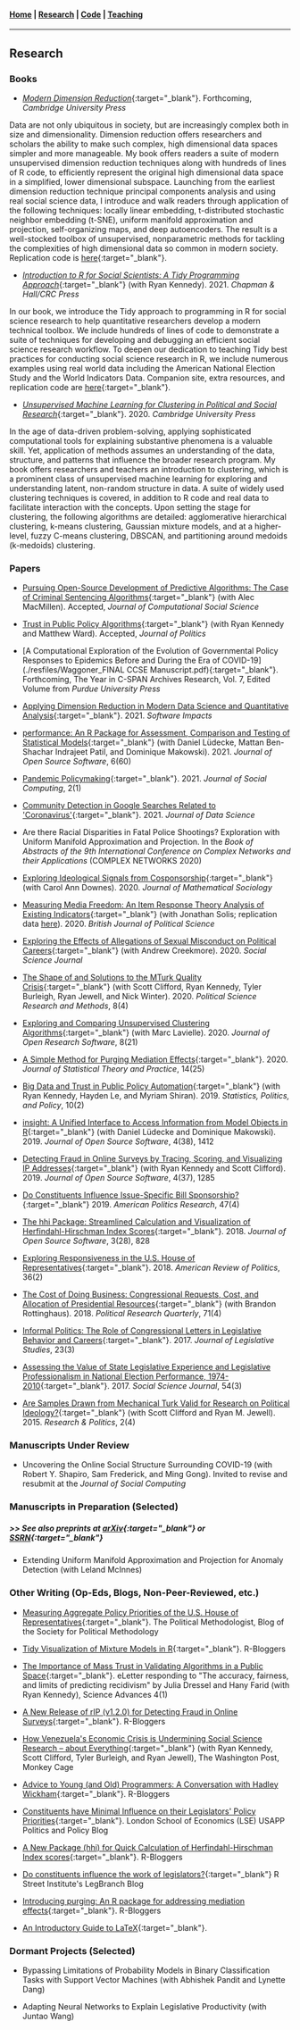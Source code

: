 #### [Home](https://pdwaggoner.github.io) | [Research](/Research.md) | [Code](/Code.md) | [Teaching](/Teach.md)
___________

## Research

### Books

* [*Modern Dimension Reduction*](https://www.cambridge.org/core/elements/modern-dimension-reduction/D1506D1D7D51CC4EF375E4633D54F377){:target="_blank"}. Forthcoming, *Cambridge University Press*

Data are not only ubiquitous in society, but are increasingly complex both in size and dimensionality. Dimension reduction offers researchers and scholars the ability to make such complex, high dimensional data spaces simpler and more manageable. My book offers readers a suite of modern unsupervised dimension reduction techniques along with hundreds of lines of R code, to efficiently represent the original high dimensional data space in a simplified, lower dimensional subspace. Launching from the earliest dimension reduction technique principal components analysis and using real social science data, I introduce and walk readers through application of the following techniques: locally linear embedding, t-distributed stochastic neighbor embedding (t-SNE), uniform manifold approximation and projection, self-organizing maps, and deep autoencoders. The result is a well-stocked toolbox of unsupervised, nonparametric methods for tackling the complexities of high dimensional data so common in modern society. Replication code is [here](https://github.com/pdwaggoner/dimension-reduction-CUP){:target="_blank"}. 


* [*Introduction to R for Social Scientists: A Tidy Programming Approach*](https://www.routledge.com/Introduction-to-R-for-Social-Scientists-A-Tidy-Programming-Approach/Kennedy-Waggoner/p/book/9780367460723){:target="_blank"} (with Ryan Kennedy). 2021. *Chapman & Hall/CRC Press*

In our book, we introduce the Tidy approach to programming in R for social science research to help quantitative researchers develop a modern technical toolbox. We include hundreds of lines of code to demonstrate a suite of techniques for developing and debugging an efficient social science research workflow. To deepen our dedication to teaching Tidy best practices for conducting social science research in R, we include numerous examples using real world data including the American National Election Study and the World Indicators Data. Companion site, extra resources, and replication code are [here](https://i2rss.weebly.com/){:target="_blank"}.


* [*Unsupervised Machine Learning for Clustering in Political and Social Research*](https://www.cambridge.org/core/elements/unsupervised-machine-learning-for-clustering-in-political-and-social-research/BF62D1E8F6DB3237D5CE524FBFCBA33A){:target="_blank"}. 2020. *Cambridge University Press*

In the age of data-driven problem-solving, applying sophisticated computational tools for explaining substantive phenomena is a valuable skill. Yet, application of methods assumes an understanding of the data, structure, and patterns that influence the broader research program. My book offers researchers and teachers an introduction to clustering, which is a prominent class of unsupervised machine learning for exploring and understanding latent, non-random structure in data. A suite of widely used clustering techniques is covered, in addition to R code and real data to facilitate interaction with the concepts. Upon setting the stage for clustering, the following algorithms are detailed: agglomerative hierarchical clustering, k-means clustering, Gaussian mixture models, and at a higher-level, fuzzy C-means clustering, DBSCAN, and partitioning around medoids (k-medoids) clustering.


### Papers

* [Pursuing Open-Source Development of Predictive Algorithms: The Case of Criminal Sentencing Algorithms](https://arxiv.org/abs/2011.06422){:target="_blank"} (with Alec MacMillen). Accepted, *Journal of Computational Social Science*

* [Trust in Public Policy Algorithms](https://ssrn.com/abstract=3339475){:target="_blank"} (with Ryan Kennedy and Matthew Ward). Accepted, *Journal of Politics*

* [A Computational Exploration of the Evolution of Governmental Policy Responses to Epidemics Before and During the Era of COVID-19](./resfiles/Waggoner_FINAL CCSE Manuscript.pdf){:target="_blank"}. Forthcoming, The Year in C-SPAN Archives Research, Vol. 7, Edited Volume from *Purdue University Press*

* [Applying Dimension Reduction in Modern Data Science and Quantitative Analysis](https://doi.org/10.1016/j.simpa.2021.100075){:target="_blank"}. 2021. *Software Impacts* 

* [performance: An R Package for Assessment, Comparison and Testing of Statistical Models](https://joss.theoj.org/papers/10.21105/joss.03139){:target="_blank"} (with Daniel Lüdecke, Mattan Ben-Shachar Indrajeet Patil, and Dominique Makowski). 2021. *Journal of Open Source Software*, 6(60)

* [Pandemic Policymaking](https://ieeexplore.ieee.org/abstract/document/9355031){:target="_blank"}. 2021. *Journal of Social Computing*, 2(1)

* [Community Detection in Google Searches Related to 'Coronavirus'](https://jds-online.org/journal/JDS/article/122/info){:target="_blank"}. 2021. *Journal of Data Science*

* Are there Racial Disparities in Fatal Police Shootings? Exploration with Uniform Manifold Approximation and Projection. In the *Book of Abstracts of the 9th International Conference on Complex Networks and their Applications* (COMPLEX NETWORKS 2020)

* [Exploring Ideological Signals from Cosponsorship](https://www.tandfonline.com/doi/full/10.1080/0022250X.2020.1787406){:target="_blank"} (with Carol Ann Downes). 2020. *Journal of Mathematical Sociology*

* [Measuring Media Freedom: An Item Response Theory Analysis of Existing Indicators](https://www.cambridge.org/core/journals/british-journal-of-political-science/article/abs/measuring-media-freedom-an-item-response-theory-analysis-of-existing-indicators/4A6D5AE5E6F4E78D0642BFF882C1FBF6){:target="_blank"} (with Jonathan Solis; replication data [here](./resfiles/MSFS-estimates_full-3x2000.csv)). 2020. *British Journal of Political Science*

* [Exploring the Effects of Allegations of Sexual Misconduct on Political Careers](https://www.tandfonline.com/doi/abs/10.1080/03623319.2020.1814981){:target="_blank"} (with Andrew Creekmore). 2020. *Social Science Journal*

* [The Shape of and Solutions to the MTurk Quality Crisis](https://www.cambridge.org/core/journals/political-science-research-and-methods/article/shape-of-and-solutions-to-the-mturk-quality-crisis/521AEEB9A9753D5C6038440BD123826C){:target="_blank"} (with Scott Clifford, Ryan Kennedy, Tyler Burleigh, Ryan Jewell, and Nick Winter). 2020. *Political Science Research and Methods*, 8(4)

* [Exploring and Comparing Unsupervised Clustering Algorithms](https://openresearchsoftware.metajnl.com/articles/10.5334/jors.269/){:target="_blank"} (with Marc Lavielle). 2020. *Journal of Open Research Software*, 8(21)

* [A Simple Method for Purging Mediation Effects](https://link.springer.com/article/10.1007/s42519-020-00095-7){:target="_blank"}. 2020. *Journal of Statistical Theory and Practice*, 14(25)

* [Big Data and Trust in Public Policy Automation](https://www.degruyter.com/document/doi/10.1515/spp-2019-0005/html){:target="_blank"} (with Ryan Kennedy, Hayden Le, and Myriam Shiran). 2019. *Statistics, Politics, and Policy*, 10(2)

* [insight: A Unified Interface to Access Information from Model Objects in R](https://joss.theoj.org/papers/10.21105/joss.01412){:target="_blank"} (with Daniel Lüdecke and Dominique Makowski). 2019. *Journal of Open Source Software*, 4(38), 1412

* [Detecting Fraud in Online Surveys by Tracing, Scoring, and Visualizing IP Addresses](https://joss.theoj.org/papers/10.21105/joss.01285){:target="_blank"} (with Ryan Kennedy and Scott Clifford). 2019. *Journal of Open Source Software*, 4(37), 1285

* [Do Constituents Influence Issue-Specific Bill Sponsorship?](https://journals.sagepub.com/doi/full/10.1177/1532673X18759644){:target="_blank"} 2019. *American Politics Research*, 47(4)

* [The hhi Package: Streamlined Calculation and Visualization of Herfindahl-Hirschman Index Scores](https://joss.theoj.org/papers/10.21105/joss.00828){:target="_blank"}. 2018. *Journal of Open Source Software*, 3(28), 828

* [Exploring Responsiveness in the U.S. House of Representatives](https://journals.shareok.org/arp/article/view/974){:target="_blank"}. 2018. *American Review of Politics*, 36(2)

* [The Cost of Doing Business: Congressional Requests, Cost, and Allocation of Presidential Resources](https://journals.sagepub.com/doi/full/10.1177/1065912918763748){:target="_blank"} (with Brandon Rottinghaus). 2018. *Political Research Quarterly*, 71(4)

* [Informal Politics: The Role of Congressional Letters in Legislative Behavior and Careers](https://www.tandfonline.com/doi/full/10.1080/13572334.2017.1358982?scroll=top&needAccess=true){:target="_blank"}. 2017. *Journal of Legislative Studies*, 23(3)

* [Assessing the Value of State Legislative Experience and Legislative Professionalism in National Election Performance, 1974-2010](https://www.sciencedirect.com/science/article/abs/pii/S036233191730054X){:target="_blank"}. 2017. *Social Science Journal*, 54(3)

* [Are Samples Drawn from Mechanical Turk Valid for Research on Political Ideology?](https://journals.sagepub.com/doi/full/10.1177/2053168015622072){:target="_blank"} (with Scott Clifford and Ryan M. Jewell). 2015. *Research & Politics*, 2(4)

### Manuscripts Under Review

* Uncovering the Online Social Structure Surrounding COVID-19 (with Robert Y. Shapiro, Sam Frederick, and Ming Gong). Invited to revise and resubmit at the *Journal of Social Computing*

### Manuscripts in Preparation (Selected) 
##### >> See also preprints at [arXiv](https://arxiv.org/search/?query=Waggoner%2C+Philip&searchtype=all&source=header){:target="_blank"} or [SSRN](https://papers.ssrn.com/sol3/cf_dev/AbsByAuth.cfm?per_id=2663173){:target="_blank"}

* Extending Uniform Manifold Approximation and Projection for Anomaly Detection (with Leland McInnes)

### Other Writing (Op-Eds, Blogs, Non-Peer-Reviewed, etc.)

* [Measuring Aggregate Policy Priorities of the U.S. House of Representatives](https://polmeth.org/blog/measuring-aggregate-policy-priorities-us-house-representatives){:target="_blank"}. The Political Methodologist, Blog of the Society for Political Methodology

* [Tidy Visualization of Mixture Models in R](https://www.r-bloggers.com/2020/07/tidy-visualization-of-mixture-models-in-r/){:target="_blank"}. R-Bloggers

* [The Importance of Mass Trust in Validating Algorithms in a Public Space](https://advances.sciencemag.org/content/4/1/eaao5580/tab-e-letters){:target="_blank"}. eLetter responding to "The accuracy, fairness, and limits of predicting recidivism" by Julia Dressel and Hany Farid (with Ryan Kennedy), Science Advances 4(1)

* [A New Release of rIP (v1.2.0) for Detecting Fraud in Online Surveys](https://www.r-bloggers.com/2019/05/a-new-release-of-rip-v1-2-0-for-detecting-fraud-in-online-surveys/){:target="_blank"}. R-Bloggers

* [How Venezuela's Economic Crisis is Undermining Social Science Research – about Everything](https://www.washingtonpost.com/news/monkey-cage/wp/2018/11/07/how-the-venezuelan-economic-crisis-is-undermining-social-science-research-about-everything-not-just-venezuela/){:target="_blank"} (with Ryan Kennedy, Scott Clifford, Tyler Burleigh, and Ryan Jewell), The Washington Post, Monkey Cage

* [Advice to Young (and Old) Programmers: A Conversation with Hadley Wickham](https://www.r-bloggers.com/2018/08/advice-to-young-and-old-programmers-a-conversation-with-hadley-wickham/){:target="_blank"}. R-Bloggers

* [Constituents have Minimal Influence on their Legislators' Policy Priorities](https://blogs.lse.ac.uk/usappblog/2018/07/13/constituents-have-minimal-influence-on-their-legislators-policy-priorities/){:target="_blank"}. London School of Economics (LSE) USAPP Politics and Policy Blog

* [A New Package (hhi) for Quick Calculation of Herfindahl-Hirschman Index scores](https://www.r-bloggers.com/2018/04/a-new-package-hhi-for-quick-calculation-of-herfindahl-hirschman-index-scores/){:target="_blank"}. R-Bloggers

* [Do constituents influence the work of legislators?](https://www.legbranch.org/2018-4-2-do-constituents-influence-the-work-of-legislators/){:target="_blank"} R Street Institute's LegBranch Blog

* [Introducing purging: An R package for addressing mediation effects](https://www.r-bloggers.com/2018/03/introducing-purging-an-r-package-for-addressing-mediation-effects/){:target="_blank"}. R-Bloggers

* [An Introductory Guide to LaTeX](https://github.com/pdwaggoner/LaTeX-Workshop){:target="_blank"}.

### Dormant Projects (Selected)

* Bypassing Limitations of Probability Models in Binary Classification Tasks with Support Vector Machines (with Abhishek Pandit and Lynette Dang)

* Adapting Neural Networks to Explain Legislative Productivity (with Juntao Wang)
